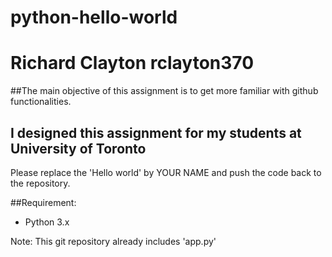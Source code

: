 # python-hello-world
#
# Richard Clayton rclayton370 


##The main objective of this assignment is to get more familiar with github functionalities.

## I designed this assignment for my students at University of Toronto

Please replace the 'Hello world' by YOUR NAME and push the code back to the repository.

##Requirement:
* Python 3.x


Note: This git repository already includes 'app.py'




